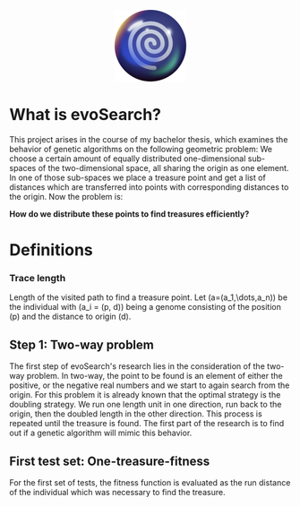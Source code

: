 <script src="https://polyfill.io/v3/polyfill.min.js?features=es6"></script>
<script id="MathJax-script" async src="https://cdn.jsdelivr.net/npm/mathjax@3/es5/tex-mml-chtml.js"></script>

<p align="center">
  <img src="icon.png" width="128px">
</p>

# What is evoSearch?

This project arises in the course of my bachelor thesis, which examines the behavior of genetic algorithms on the following geometric problem: We choose a certain amount of equally distributed one-dimensional sub-spaces of the two-dimensional space, all sharing the origin as one element. In one of those sub-spaces we place a treasure point and get a list of distances which are transferred into points with corresponding distances to the origin. Now the problem is:

**How do we distribute these points to find treasures efficiently?**


# Definitions
### Trace length
Length of the visited path to find a treasure point.
Let \(a=(a_1,\dots,a_n)\) be the individual with \(a_i = (p, d)\) being a genome consisting of the position \(p\) and the distance to origin \(d\).

## Step 1: Two-way problem
The first step of evoSearch's research lies in the consideration of the two-way problem. In two-way, the point to be found is an element of either the positive, or the negative real numbers and we start to again search from the origin. For this problem it is already known that the optimal strategy is the doubling strategy. We run one length unit in one direction, run back to the origin, then the doubled length in the other direction. This process is repeated until the treasure is found. The first part of the research is to find out if a genetic algorithm will mimic this behavior.

## First test set: One-treasure-fitness
For the first set of tests, the fitness function is evaluated as the run distance of the individual which was necessary to find the treasure.
